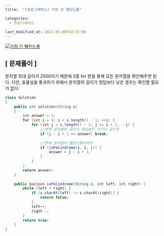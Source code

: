 ```yaml
---
title:  "[프로그래머스] 가장 긴 팰린드롬"

categories:
  - 프로그래머스
  
last_modified_at: 2021-03-09T18:35:00
---
```

 
[![가장 긴 팰린드롬](https://user-images.githubusercontent.com/53072057/110427503-33395f80-80eb-11eb-8a92-3f5fcc59f383.JPG)](https://programmers.co.kr/learn/courses/30/lessons/12904)  

<h2>[ 문제풀이 ]</h2>  
문자열 최대 길이가 2500이기 때문에 2중 for 문을 통해 모든 문자열을 확인해주면 된다. 다만, 효율성을 통과하기 위해서 문자열의 길이가 정답보다 낮은 경우는 확인할 필요가 없다.  

```java
class Solution
{
    public int solution(String s)
    {
        int answer = 1;
        for (int i = 0; i < s.length() - 1; ++i) {
            for (int j = s.length() - 1; j >= i + 1; --j) {
                //현재 문자열의 길이가 정답보다 작거나 같으면
                if (j - i + 1 <= answer) break;
                
                //현재 문자열이 팰린드롬이라면
                if (isPalindrome(s, i, j)) {
                    answer = j - i + 1;
                }
            }
        }
        return answer;
    }
    
    public boolean isPalindrome(String s, int left, int right) {
        while (left < right) {
            if (s.charAt(left) != s.charAt(right)) {
                return false;
            }
            left++;
            right--;
        }
        return true;
    }
}
```